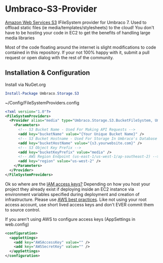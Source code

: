 # Umbraco-S3-Provider

[Amazon Web Services S3](http://aws.amazon.com/s3/) IFileSystem provider for Umbraco 7. Used to offload static files (ie media/templates/stylesheets) to the cloud! You don't have to be hosting your code in EC2 to get the benefits of handling large media libraries

Most of the code floating around the internet is slight modifications to code contained in this repository. If your not 100% happy with it, submit a pull request or open dialog with the rest of the community.

## Installation & Configuration

Install via NuGet.org
```powershell
Install-Package Umbraco.Storage.S3
```

~/Config/FileSystemProviders.config
```xml
<?xml version="1.0"?>
<FileSystemProviders>
  <Provider alias="media" type="Umbraco.Storage.S3.BucketFileSystem, Umbraco.Storage.S3">
    <Parameters>
      <!-- S3 Bucket Name - Used For Making API Requests -->
      <add key="bucketName" value="{Your Unique Bucket Name}" />
      <!-- S3 Bucket Hostname - Used For Storage In Umbraco's Database (Can be blank if using the bundled file provider) -->
      <add key="bucketHostName" value="{s3.yourwebsite.com}" />
      <!-- S3 Object Key Prefix -->
      <add key="bucketKeyPrefix" value="media" />
      <!-- AWS Region Endpoint (us-east-1/us-west-1/ap-southeast-2) -->
      <add key="region" value="us-west-2" />
    </Parameters>
  </Provider>
</FileSystemProviders>
```
Ok so where are the [IAM access keys?](http://docs.aws.amazon.com/IAM/latest/UserGuide/ManagingCredentials.html) Depending on how you host your project they already exist if deploying inside an EC2 instance via environment variables specified during deployment and creation of infrastructure.
Please use [AWS best practices](http://docs.aws.amazon.com/general/latest/gr/aws-access-keys-best-practices.html). Like not using your root access account, use short lived access keys and don't EVER commit them to source control.

If you aren't using AWS to configure access keys (AppSettings in web.config)

```xml
<configuration>
  <appSettings>
    <add key="AWSAccessKey" value="" />
    <add key="AWSSecretKey" value="" />
  </appSettings>
</configuration>
```
